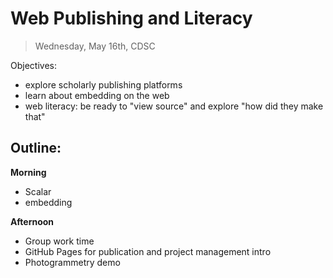 # Web Publishing and Literacy

> Wednesday, May 16th, CDSC

Objectives:

- explore scholarly publishing platforms
- learn about embedding on the web
- web literacy: be ready to "view source" and explore "how did they make that"

## Outline: 

**Morning** 

- Scalar
- embedding 

**Afternoon**

- Group work time 
- GitHub Pages for publication and project management intro
- Photogrammetry demo

